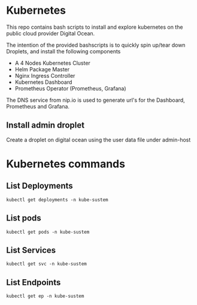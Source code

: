 # Kubernetes

This repo contains bash scripts to install and explore kubernetes on the public cloud provider Digital Ocean. 

The intention of the provided bashscripts is to quickly spin up/tear down Droplets, and install the following components
   
- A 4 Nodes Kubernetes Cluster
- Helm Package Master
- Nginx Ingress Controller
- Kubernetes Dashboard
- Prometheus Operator (Prometheus, Grafana)

The DNS service from nip.io is used to generate url's for the Dashboard, Prometheus and Grafana.

## Install admin droplet

Create a droplet on digital ocean using the user data file under admin-host



# Kubernetes commands

## List Deployments
```
kubectl get deployments -n kube-sustem
```

## List pods
```
kubectl get pods -n kube-sustem
```

## List Services
```
kubectl get svc -n kube-sustem
```

## List Endpoints
```
kubectl get ep -n kube-sustem
```

